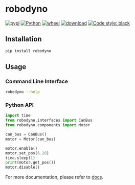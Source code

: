 # robodyno

[![pypi](https://img.shields.io/pypi/v/robodyno)](https://pypi.org/project/robodyno/)
[![Python](https://img.shields.io/pypi/pyversions/robodyno)](https://www.python.org/downloads/)
[![wheel](https://img.shields.io/pypi/wheel/robodyno)](https://pypi.org/project/robodyno/#files)
[![download](https://img.shields.io/pypi/dm/robodyno)](https://pypi.org/project/robodyno/)
[![Code style: black](https://img.shields.io/badge/code%20style-black-000000.svg)](https://github.com/psf/black)

## Installation

```bash
pip install robodyno
```

## Usage

### Command Line Interface

```bash
robodyno --help
```

### Python API

```python
import time
from robodyno.interfaces import CanBus
from robodyno.components import Motor

can_bus = CanBus()
motor = Motor(can_bus)

motor.enable()
motor.set_pos(6.28)
time.sleep(1)
print(motor.get_pos())
motor.disable()
```

For more documentation, please refer to [docs](http://101.42.250.169/latest/).
